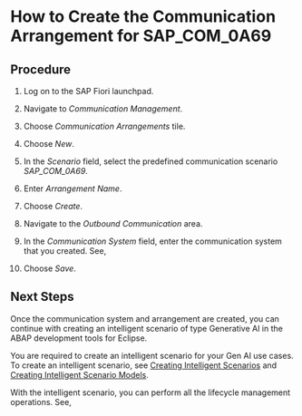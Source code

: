 <!-- loio20014a0910124c18aca114d4477c797e -->

# How to Create the Communication Arrangement for SAP\_COM\_0A69



## Procedure

1.  Log on to the SAP Fiori launchpad.

2.  Navigate to *Communication Management*.

3.  Choose *Communication Arrangements* tile.

4.  Choose *New*.

5.  In the *Scenario* field, select the predefined communication scenario *SAP\_COM\_0A69*.

6.  Enter *Arrangement Name*.

7.  Choose *Create*.

8.  Navigate to the *Outbound Communication* area.

9.  In the *Communication System* field, enter the communication system that you created. See,  <?sap-ot O2O class="- topic/xref " href="0d8de8180954443db83a2ceb127b8734.xml" text="" desc="" xtrc="xref:1" xtrf="file:/home/builder/src/dita-all/jjq1673438782153/loio2080d0faf9d84ce6aa14caa4caa32935_en-US/src/content/localization/en-us/20014a0910124c18aca114d4477c797e.xml" output-class="" outputTopicFile="file:/home/builder/tp.net.sf.dita-ot/2.3/plugins/com.elovirta.dita.markdown_1.3.0/xsl/dita2markdownImpl.xsl" ?> 

10. Choose *Save*.




<a name="loio20014a0910124c18aca114d4477c797e__postreq_g2m_3fx_ydc"/>

## Next Steps

Once the communication system and arrangement are created, you can continue with creating an intelligent scenario of type Generative AI in the ABAP development tools for Eclipse.

You are required to create an intelligent scenario for your Gen AI use cases. To create an intelligent scenario, see [Creating Intelligent Scenarios](https://help.sap.com/docs/abap-cloud/abap-development-tools-user-guide/creating-intelligent-scenarios) and [Creating Intelligent Scenario Models](https://help.sap.com/docs/abap-cloud/abap-development-tools-user-guide/creating-intelligent-scenario-models).

With the intelligent scenario, you can perform all the lifecycle management operations. See,  <?sap-ot O2O class="- topic/xref " href="6107dd07c4a546b095c2a5c6ac82436d.xml" text="" desc="" xtrc="xref:4" xtrf="file:/home/builder/src/dita-all/jjq1673438782153/loio2080d0faf9d84ce6aa14caa4caa32935_en-US/src/content/localization/en-us/20014a0910124c18aca114d4477c797e.xml" output-class="" outputTopicFile="file:/home/builder/tp.net.sf.dita-ot/2.3/plugins/com.elovirta.dita.markdown_1.3.0/xsl/dita2markdownImpl.xsl" ?> 

